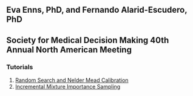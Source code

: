 ## Eva Enns, PhD, and Fernando Alarid-Escudero, PhD
## Society for Medical Decision Making 40th Annual North American Meeting

### Tutorials

1. [Random Search and Nelder Mead Calibration](https://caleb-easterly.github.io/calibSMDM2018-materials/tutorials/random_search_nelder_mead_3state.html)
3. [Incremental Mixture Importance Sampling](https://caleb-easterly.github.io/calibSMDM2018-materials/tutorials/imis_3state.html)